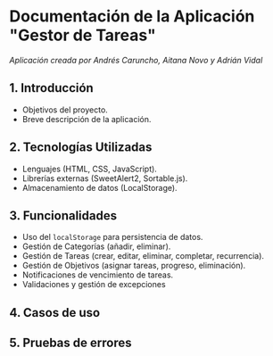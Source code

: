 # Documentación de la Aplicación "Gestor de Tareas"
*Aplicación creada por Andrés Caruncho, Aitana Novo y Adrián Vidal*

## 1. Introducción
- Objetivos del proyecto.
- Breve descripción de la aplicación.

## 2. Tecnologías Utilizadas
- Lenguajes (HTML, CSS, JavaScript).
- Librerías externas (SweetAlert2, Sortable.js).
- Almacenamiento de datos (LocalStorage).

## 3. Funcionalidades
- Uso del `localStorage` para persistencia de datos.
- Gestión de Categorías (añadir, eliminar).
- Gestión de Tareas (crear, editar, eliminar, completar, recurrencia).
- Gestión de Objetivos (asignar tareas, progreso, eliminación).
- Notificaciones de vencimiento de tareas.
- Validaciones y gestión de excepciones

## 4. Casos de uso

## 5. Pruebas de errores